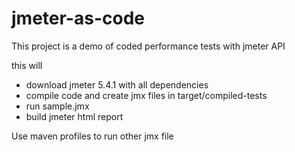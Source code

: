 # jmeter-as-code
This project is a demo of coded performance tests with jmeter API

this will
- download jmeter 5.4.1 with all dependencies
- compile code and create jmx files in target/compiled-tests
- run sample.jmx
- build jmeter html report

Use maven profiles to run other jmx file
